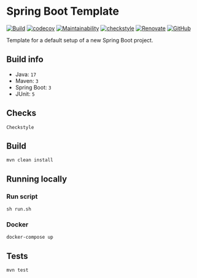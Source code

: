 # Spring Boot Template

[![Build](https://github.com/AJ8GH/spring-boot-template/actions/workflows/build.yaml/badge.svg)](https://github.com/AJ8GH/spring-boot-template/actions/workflows/build.yaml)
[![codecov](https://codecov.io/gh/AJ8GH/spring-boot-template/branch/main/graph/badge.svg?token=KZY4LIAJJK)](https://codecov.io/gh/AJ8GH/spring-boot-template)
[![Maintainability](https://api.codeclimate.com/v1/badges/6673d60448877b4d50ae/maintainability)](https://codeclimate.com/github/AJ8GH/spring-boot-template/maintainability)
[![checkstyle](https://img.shields.io/badge/checkstyle-google-brightgreen)](https://checkstyle.sourceforge.io/google_style.html)
[![Renovate](https://img.shields.io/badge/renovate-enabled-brightgreen.svg)](https://renovatebot.com)
[![GitHub](https://img.shields.io/github/license/aj8gh/spring-boot-template)](https://opensource.org/license/mit/)

Template for a default setup of a new Spring Boot project.

## Build info

* Java: `17`
* Maven: `3`
* Spring Boot: `3`
* JUnit: `5`

## Checks
```shell
Checkstyle
```

## Build

```shell
mvn clean install
```

## Running locally

### Run script

```shell
sh run.sh
```

### Docker

```shell
docker-compose up
```

## Tests

```shell
mvn test
```
